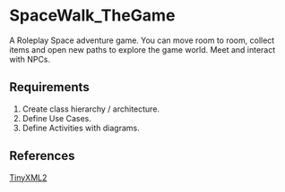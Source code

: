 # SpaceWalk_TheGame

A Roleplay Space adventure game. You can move room to room, collect items and open new paths to explore the game world. Meet and interact with NPCs.

## Requirements

1. Create class hierarchy / architecture.
2. Define Use Cases.
3. Define Activities with diagrams.

## References

[TinyXML2](https://github.com/leethomason/tinyxml2)